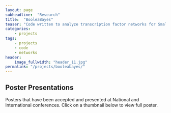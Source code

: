```yaml
---
layout: page
subheadline:  "Research"
title:  "BooleaBayes"
teaser: "Code written to analyze transcription factor networks for Small Cell Lung Cancer phenotypes."
categories:
    - projects
tags:
    - projects
    - code
    - networks
header:
    image_fullwidth: "header_11.jpg"
permalink: "/projects/booleabayes/"
---
```



## Poster Presentations
Posters that have been accepted and presented at National and International conferences. Click on a thumbnail below to view full poster.